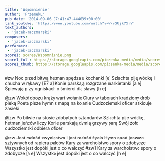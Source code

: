 ```yaml
---
title: 'Wspomnienie'
author: 'PrzemekL'
pub_date: '2014-09-06 17:41:47.444039+00:00'
link_youtube: 'https://www.youtube.com/watch?v=W-vSUjk75rY'
text_authors:
 - 'jacek-kaczmarski'
composers:
 - 'jacek-kaczmarski'
performers:
 - 'jacek-kaczmarski'
score1: scores/Wspomnienie.png
score1_full: https://storage.googleapis.com/piosenka-media/media/scores/Wspomnienie.png
score1_thumb: https://storage.googleapis.com/piosenka-media/media/scores/Wspomnienie.png.180x0_q85_upscale.jpg
---
```


#zw
 Noc przed bitwą hetman spędza u kochanki [e]
Szlachta piję wódkę i chucha w rękawy [E7 a]
Konie parskają rozgrzane markietanki [a e]
Śpiewają przy ogniskach o śmierci dla sławy [h e]

@zw
Wokół obozu krąży wart wołanie
Ciury w taborach kradziony drób pieką
Poeta pisze hymn z mapą na kolanie
Cudzoziemski oficer szkicuje zasieki

@zw
Po bitwie na stosie zdobytych sztandarów
Szlachta pije wódkę, hetman jeńców liczy
Konie parskają dymią grzywy parą
Swój żołd cudzoziemski odbiera oficer

@zw
Jest radość zwycięstwa i jest radość życia
Hymn spod jeszcze sztywnych od rapiera palców
Kary za warcholstwo spory o zdobycze
Wszystko jest dopóki jest o co walczyć
#zw1
Kary za warcholstwo spory o zdobycze [a e]
Wszystko jest dopóki jest o co walczyć [h e]